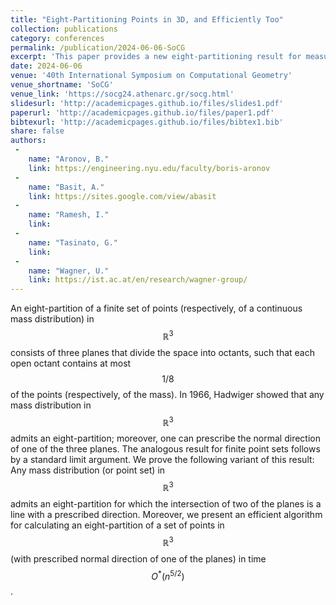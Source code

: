 ```yaml
---
title: "Eight-Partitioning Points in 3D, and Efficiently Too"
collection: publications
category: conferences
permalink: /publication/2024-06-06-SoCG
excerpt: 'This paper provides a new eight-partitioning result for measures in 3D and an algorithm for computing an eight-partition in the discrete setting.'
date: 2024-06-06
venue: '40th International Symposium on Computational Geometry'
venue_shortname: 'SoCG'
venue_link: 'https://socg24.athenarc.gr/socg.html'
slidesurl: 'http://academicpages.github.io/files/slides1.pdf'
paperurl: 'http://academicpages.github.io/files/paper1.pdf'
bibtexurl: 'http://academicpages.github.io/files/bibtex1.bib'
share: false
authors: 
 - 
    name: "Aronov, B."
    link: https://engineering.nyu.edu/faculty/boris-aronov
 - 
    name: "Basit, A."
    link: https://sites.google.com/view/abasit
 - 
    name: "Ramesh, I."
    link:
 - 
    name: "Tasinato, G."
    link: 
 - 
    name: "Wagner, U."
    link: https://ist.ac.at/en/research/wagner-group/
---
```


An eight-partition of a finite set of points (respectively, of a continuous mass distribution) in $$\mathbb{R}^3$$ consists of three planes that divide the space into octants, such that each open octant contains at most $$1/8$$ of the points (respectively, of the mass). In 1966, Hadwiger showed that any mass distribution in $$\mathbb{R}^3$$ admits an eight-partition; moreover, one can prescribe the normal direction of one of the three planes. The analogous result for finite point sets follows by a standard limit argument. We prove the following variant of this result: Any mass distribution (or point set) in $$\mathbb{R}^3$$ admits an eight-partition for which the intersection of two of the planes is a line with a prescribed direction. Moreover, we present an efficient algorithm for calculating an eight-partition of a set of points in $$\mathbb{R}^3$$ (with prescribed normal direction of one of the planes) in time $$O^*(n^{5/2})$$.
